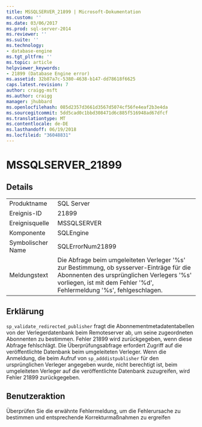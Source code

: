 ```yaml
---
title: MSSQLSERVER_21899 | Microsoft-Dokumentation
ms.custom: ''
ms.date: 03/06/2017
ms.prod: sql-server-2014
ms.reviewer: ''
ms.suite: ''
ms.technology:
- database-engine
ms.tgt_pltfrm: ''
ms.topic: article
helpviewer_keywords:
- 21899 (Database Engine error)
ms.assetid: 32b87a7c-5380-4638-b147-dd78618f6625
caps.latest.revision: 7
author: craigg-msft
ms.author: craigg
manager: jhubbard
ms.openlocfilehash: 085d2357d3661d3567d5074cf56fe4eaf2b3e4da
ms.sourcegitcommit: 5dd5cad0c1bbd308471d6c885f516948ad67dfcf
ms.translationtype: MT
ms.contentlocale: de-DE
ms.lasthandoff: 06/19/2018
ms.locfileid: "36048831"
---
```

# <a name="mssqlserver21899"></a>MSSQLSERVER_21899
    
## <a name="details"></a>Details  
  
|||  
|-|-|  
|Produktname|SQL Server|  
|Ereignis-ID|21899|  
|Ereignisquelle|MSSQLSERVER|  
|Komponente|SQLEngine|  
|Symbolischer Name|SQLErrorNum21899|  
|Meldungstext|Die Abfrage beim umgeleiteten Verleger '%s' zur Bestimmung, ob sysserver-Einträge für die Abonnenten des ursprünglichen Verlegers '%s' vorliegen, ist mit dem Fehler '%d', Fehlermeldung '%s', fehlgeschlagen.|  
  
## <a name="explanation"></a>Erklärung  
 `sp_validate_redirected_publisher` fragt die Abonnementmetadatentabellen von der Verlegerdatenbank beim Remoteserver ab, um seine zugeordneten Abonnenten zu bestimmen. Fehler 21899 wird zurückgegeben, wenn diese Abfrage fehlschlägt. Die Überprüfungsabfrage erfordert Zugriff auf die veröffentlichte Datenbank beim umgeleiteten Verleger. Wenn die Anmeldung, die beim Aufruf von `sp_adddistpublisher` für den ursprünglichen Verleger angegeben wurde, nicht berechtigt ist, beim umgeleiteten Verleger auf die veröffentlichte Datenbank zuzugreifen, wird Fehler 21899 zurückgegeben.  
  
## <a name="user-action"></a>Benutzeraktion  
 Überprüfen Sie die erwähnte Fehlermeldung, um die Fehlerursache zu bestimmen und entsprechende Korrekturmaßnahmen zu ergreifen  
  
  